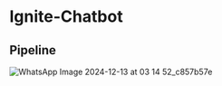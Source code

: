# Ignite-Chatbot

## Pipeline
![WhatsApp Image 2024-12-13 at 03 14 52_c857b57e](https://github.com/user-attachments/assets/f493ff32-0299-4053-8433-1cc83499d8af)
